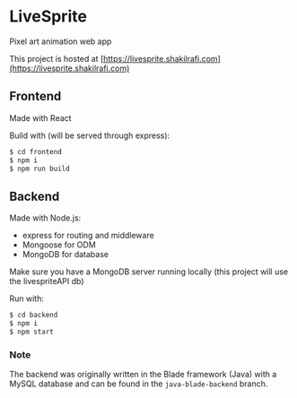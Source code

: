 # LiveSprite

Pixel art animation web app

This project is hosted at [https://livesprite.shakilrafi.com](https://livesprite.shakilrafi.com)

## Frontend

Made with React

Build with (will be served through express):
```bash
$ cd frontend
$ npm i
$ npm run build
```

## Backend

Made with Node.js:
- express for routing and middleware
- Mongoose for ODM
- MongoDB for database

Make sure you have a MongoDB server running locally (this project will use the livespriteAPI db)

Run with:
```bash
$ cd backend
$ npm i
$ npm start
```

### Note

The backend was originally written in the Blade framework (Java) with a MySQL database and can be found in the `java-blade-backend` branch.
